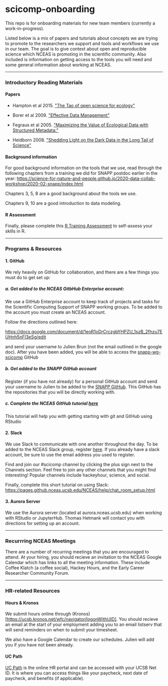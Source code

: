 # scicomp-onboarding
This repo is for onboarding materials for new team members (currently a work-in-progress).

Listed below is a mix of papers and tutorials about concepts we are trying to promote to the researchers we support and tools and workflows we use in our team.  The goal is to give context about open and reproducible science which NCEAS is promoting in the scientific community.  Also included is information on getting access to the tools you will need and some general information about working at NCEAS.

---

### Introductory Reading Materials

#### Papers

* Hampton et al 2015. ["The Tao of open science for ecology"](https://doi.org/10.1890/ES14-00402.1)

* Borer et al 2009. ["Effective Data Management"](https://doi.org/10.1890/0012-9623-90.2.205)

* Fegraus et al 2005. ["Maximizing the Value of Ecological Data with Structured Metadata:"](https://doi.org/10.1890/0012-9623%282005%2986[158:MTVOED]2.0.CO;2)

* Heidborn 2008. ["Shedding Light on the Dark Data in the Long Tail of Science"](http://doi.org/10.1353/lib.0.0036)

#### Background information

For good background information on the tools that we use, read through the following chapters from a training we did for SNAPP postdoc earlier in the year: https://science-for-nature-and-people.github.io/2020-data-collab-workshop/2020-02-snapp/index.html

Chapters 3, 5, 8 are a good background about the tools we use.

Chapters 9, 10 are a good introduction to data modeling.

#### R Assessment

Finally, please complete this [R Training Assessment](https://cosima.nceas.ucsb.edu/r-self-assessment/) to self-assess your skills in R.

---

### Programs & Resources

#### 1. GitHub

We rely heavily on GitHub for collaboration, and there are a few things you must do to get set up:

##### a. Get added to the NCEAS GitbHub Enterprise account:

We use a GitHub Enterprise account to keep track of projects and tasks for the Scientific Computing Support of SNAPP working groups.  To be added to the account you must create an NCEAS account.

Follow the directions outlined here:

https://docs.google.com/document/d/1eoR1oDrCrczgbYHPZU_1szB_2fhzu7EUHnh5nFI3eSg/edit

and send your username to Julien Brun (not the email outlined in the google doc).  After you have been added, you will be able to access the [snapp-wg-scicomp](https://github.nceas.ucsb.edu/SNAPP/snapp-wg-scicomp) GitHub

##### b. Get added to the SNAPP GitHub account

Register (if you have not already) for a personal GitHub account and send your username to Julien to be added to the [SNAPP GitHub](https://github.com/Science-for-Nature-and-People).  This GitHub has the repositories that you will be directly working with.

##### c. Complete the NCEAS GitHub tutorial [here](https://nceas.github.io/training-git-intro/getting-started-with-git-rstudio.html)

This tutorial will help you with getting starting with git and GitHub using RStudio

#### 2. Slack

We use Slack to communicate with one another throughout the day. To be added to the NCEAS Slack group, register [here](https://slack.nceas.ucsb.edu/).  If you already have a slack account, be sure to use the email address you used to register.

Find and join our #scicomp channel by clicking the plus sign next to the Channels section.  Feel free to join any other channels that you might find interesting! Popular channels include hackeyhour, science, and social.

Finally, complete this short tutorial on using Slack: https://pages.github.nceas.ucsb.edu/NCEAS/help/chat_room_setup.html

#### 3. Aurora Server

We use the Aurora server (located at aurora.nceas.ucsb.edu) when working with RStudio or JupyterHub. Thomas Hetmank will contact you with directions for setting up an account.

---

### Recurrring NCEAS Meetings

There are a number of recurring meetings that you are encouraged to attend.  At your hiring, you should recieve an invitation to the NCEAS Google Calendar which has links to all the meeting information.  These include Coffee Klatch (a coffee social), Hackey Hours, and the Early Career Researcher Community Forum.

---

### HR-related Resources

#### Hours & Kronos

We submit hours online through (Kronos)[https://ucsb.kronos.net/wfc/navigator/logonWithUID].  You should recieve an email at the start of your employment adding you to an email listserv that will send reminders on when to submit your timesheet.

We also have a Google Calendar to create our schedules. Julien will add you if you have not been already.

#### UC Path

[UC Path](https://www.ucpath.ucsb.edu/) is the online HR portal and can be accessed with your UCSB Net ID.  It is where you can access things like your paycheck, next date of paycheck, and benefits (if applicable).
